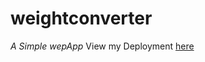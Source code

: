 # weightconverter
_A Simple wepApp_
View my Deployment [here](https://techcircule.github.io/weightconverter/)
